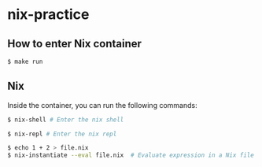 # nix-practice

## How to enter Nix container

```sh
$ make run
```

## Nix

Inside the container, you can run the following commands:

```sh
$ nix-shell # Enter the nix shell
```

```sh
$ nix-repl # Enter the nix repl
```

```sh
$ echo 1 + 2 > file.nix
$ nix-instantiate --eval file.nix  # Evaluate expression in a Nix file
```
